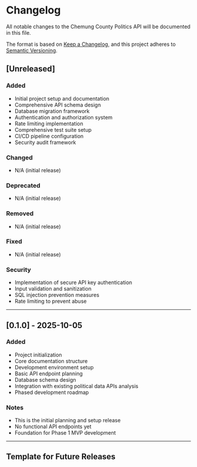 # Changelog

All notable changes to the Chemung County Politics API will be documented in this file.

The format is based on [Keep a Changelog](https://keepachangelog.com/en/1.0.0/),
and this project adheres to [Semantic Versioning](https://semver.org/spec/v2.0.0.html).

## [Unreleased]

### Added
- Initial project setup and documentation
- Comprehensive API schema design
- Database migration framework
- Authentication and authorization system
- Rate limiting implementation
- Comprehensive test suite setup
- CI/CD pipeline configuration
- Security audit framework

### Changed
- N/A (initial release)

### Deprecated
- N/A (initial release)

### Removed
- N/A (initial release)

### Fixed
- N/A (initial release)

### Security
- Implementation of secure API key authentication
- Input validation and sanitization
- SQL injection prevention measures
- Rate limiting to prevent abuse

---

## [0.1.0] - 2025-10-05

### Added
- Project initialization
- Core documentation structure
- Development environment setup
- Basic API endpoint planning
- Database schema design
- Integration with existing political data APIs analysis
- Phased development roadmap

### Notes
- This is the initial planning and setup release
- No functional API endpoints yet
- Foundation for Phase 1 MVP development

---

## Template for Future Releases

<!-- 
### Added
- New features and functionality

### Changed
- Changes in existing functionality

### Deprecated
- Soon-to-be removed features

### Removed
- Removed features

### Fixed
- Bug fixes

### Security
- Security improvements and vulnerability fixes
-->